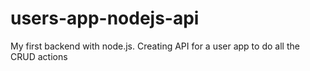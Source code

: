 # users-app-nodejs-api
My first backend with node.js. Creating API for a user app to do all the CRUD actions
